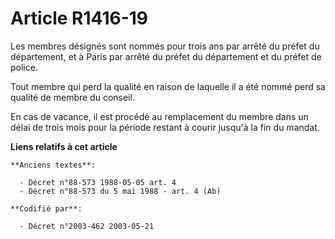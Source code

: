 # Article R1416-19

Les membres désignés sont nommés pour trois ans par arrêté du préfet du département, et à Paris par arrêté du préfet du
département et du préfet de police.

Tout membre qui perd la qualité en raison de laquelle il a été nommé perd sa qualité de membre du conseil.

En cas de vacance, il est procédé au remplacement du membre dans un délai de trois mois pour la période restant à courir
jusqu'à la fin du mandat.

**Liens relatifs à cet article**

	**Anciens textes**:

	  - Décret n°88-573 1988-05-05 art. 4
	  - Décret n°88-573 du 5 mai 1988 - art. 4 (Ab)

	**Codifié par**:

	  - Décret n°2003-462 2003-05-21
